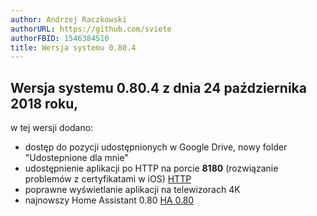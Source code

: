 ```yaml
---
author: Andrzej Raczkowski
authorURL: https://github.com/sviete
authorFBID: 1546384510
title: Wersja systemu 0.80.4  
---
```


## Wersja systemu 0.80.4  z dnia 24 października 2018 roku,

w tej wersji dodano:
- dostęp do pozycji udostępnionych w Google Drive, nowy folder "Udostepnione dla mnie"
- udostępnienie aplikacji po HTTP na porcie **8180** (rozwiązanie problemów z certyfikatami w iOS) [HTTP](ais_bramka_remote_http)
- poprawne wyświetlanie aplikacji na telewizorach 4K
- najnowszy Home Assistant 0.80 [HA 0.80](https://www.home-assistant.io/blog/2018/10/12/release-80)
